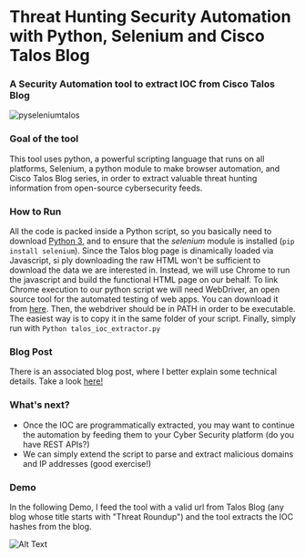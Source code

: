 # Threat Hunting Security Automation with Python, Selenium and Cisco Talos Blog
### A Security Automation tool to extract IOC from Cisco Talos Blog

![pyseleniumtalos](https://user-images.githubusercontent.com/24792152/146275139-e196e906-5b3f-4182-994d-2d0ce867726d.png)

### Goal of the tool
This tool uses python, a powerful scripting language that runs on all platforms, Selenium, a python module to make browser automation, and Cisco Talos Blog series,
in order to extract valuable threat hunting information from open-source cybersecurity feeds.

### How to Run
All the code is packed inside a Python script, so you basically need to download [Python 3](https://www.python.org/downloads/), and to ensure that 
the *selenium* module is installed (`pip install selenium`). 
Since the Talos blog page is dinamically loaded via Javascript, si ply downloading the raw HTML won't be sufficient to download the data we are interested in. Instead, we will use Chrome to run the javascript and build the functional HTML page on our behalf. To link Chrome execution to our python script we will need WebDriver, an open source tool for the automated testing of web apps. You can download it from [here](https://chromedriver.chromium.org/home). Then, the webdriver should be in PATH in order to be executable. The easiest way is to copy it in the same folder of your script.
Finally, simply run with `Python talos_ioc_extractor.py`

### Blog Post

There is an associated blog post, where I better explain some technical details.
Take a look [here!](http://thebytemachine.com/security_automation_with_python_selenium_and_talos_blog)

### What's next?

- Once the IOC are programmatically extracted, you may want to continue the automation by feeding them to your Cyber Security platform 
  (do you have REST APIs?)
- We can simply extend the script to parse and extract malicious domains and IP addresses (good exercise!)


### Demo
In the following Demo, I feed the tool with a valid url from Talos Blog (any blog whose title starts with "Threat Roundup")
and the tool extracts the IOC hashes from the blog.

![Alt Text](https://github.com/Balzu/BOSS/blob/main/tools/boss%20%231%20-%20Threat%20Hunting%20Security%20Automation%20with%20Python%2C%20Selenium%20and%20Cisco%20Talos%20Blog/demo.gif)
